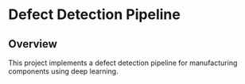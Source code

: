 # Defect Detection Pipeline

## Overview
This project implements a defect detection pipeline for manufacturing components using deep learning.
